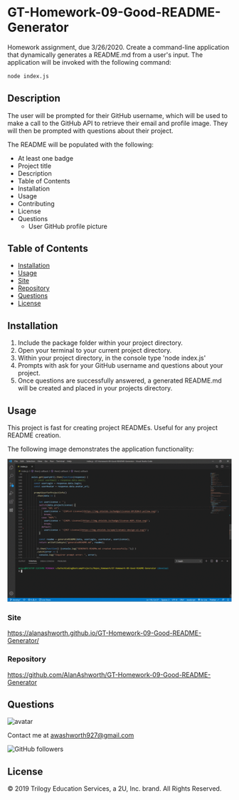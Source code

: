 # GT-Homework-09-Good-README-Generator

Homework assignment, due 3/26/2020. Create a command-line application that dynamically generates a README.md from a user's input. The application will be invoked with the following command:

```sh
node index.js
```

## Description

The user will be prompted for their GitHub username, which will be used to make a call to the GitHub API to retrieve their email and profile image. They will then be prompted with questions about their project.

The README will be populated with the following:

* At least one badge
* Project title
* Description
* Table of Contents
* Installation
* Usage
* Contributing
* License
* Questions
  * User GitHub profile picture

## Table of Contents

* [Installation](#installation)
* [Usage](#usage)
* [Site](#site)
* [Repository](#repository)
* [Questions](#questions)
* [License](#license)

## Installation

1. Include the package folder within your project directory.
2. Open your terminal to your current project directory.
3. Within your project directory, in the console type 'node index.js'
4. Prompts with ask for your GitHub username and questions about your project.
5. Once questions are successfully answered, a generated README.md will be created and placed in your projects  directory.

## Usage

This project is fast for creating project READMEs. Useful for any project README creation.

The following image demonstrates the application functionality:

![readme generator demo](./assets/images/readme-generator.gif)

### Site

https://alanashworth.github.io/GT-Homework-09-Good-README-Generator/

### Repository

https://github.com/AlanAshworth/GT-Homework-09-Good-README-Generator

## Questions

<img src="https://avatars3.githubusercontent.com/u/54105679?v=4" alt="avatar" width="100px" height="100px" />

Contact me at <a href="mailto:awashworth927@gmail.com">awashworth927@gmail.com</a>

![GitHub followers](https://img.shields.io/github/followers/AlanAshworth?label=Follow&style=social)

## License

© 2019 Trilogy Education Services, a 2U, Inc. brand. All Rights Reserved.
